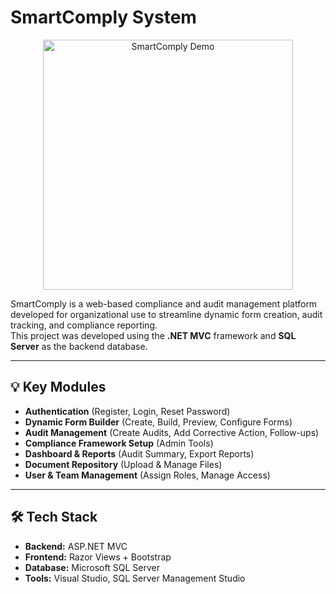 # SmartComply System

<p align="center">
  <img src="https://media.giphy.com/media/v1.Y2lkPTc5MGI3NjExYzFjNXNvNjZucGN0MTYxdWlpcnZpYnE0c2cxYzhqYnluY3JheWR4bCZlcD12MV9naWZzX3NlYXJjaCZjdD1n/26tn33aiTi1jkl6H6/giphy.gif" alt="SmartComply Demo" width="400"/>
</p>

SmartComply is a web-based compliance and audit management platform developed for organizational use to streamline dynamic form creation, audit tracking, and compliance reporting.  
This project was developed using the **.NET MVC** framework and **SQL Server** as the backend database.

---

## 💡 Key Modules

- **Authentication** (Register, Login, Reset Password)
- **Dynamic Form Builder** (Create, Build, Preview, Configure Forms)
- **Audit Management** (Create Audits, Add Corrective Action, Follow-ups)
- **Compliance Framework Setup** (Admin Tools)
- **Dashboard & Reports** (Audit Summary, Export Reports)
- **Document Repository** (Upload & Manage Files)
- **User & Team Management** (Assign Roles, Manage Access)

---

## 🛠 Tech Stack

- **Backend:** ASP.NET MVC
- **Frontend:** Razor Views + Bootstrap
- **Database:** Microsoft SQL Server
- **Tools:** Visual Studio, SQL Server Management Studio

